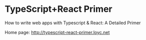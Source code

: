 # TypeScript+React Primer

How to write web apps with Typescript &amp; React: A Detailed Primer

Home page: http://typescript-react-primer.loyc.net
